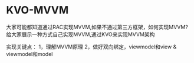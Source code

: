 # KVO-MVVM
大家可能都知道通过RAC实现MVVM,如果不通过第三方框架，如何实现MVVM?
给大家展示一种方式自己实现MVVM,通过KVO来实现MVVM架构

实现关键点：
1，理解MVVM原理
2，做好双向绑定，viewmodel和view & viewmodel和model
